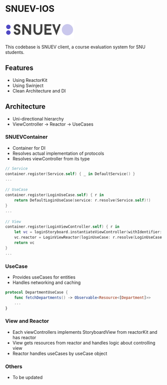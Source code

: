 # SNUEV-IOS

![logo](snuev-ios/images/img-logo-220-px.png)

This codebase is SNUEV client, a course evaluation system for SNU students.

## Features
- Using ReactorKit
- Using Swinject
- Clean Architecture and DI

## Architecture
- Uni-directional hierarchy
- ViewController -> Reactor -> UseCases

### SNUEVContainer
- Container for DI
- Resolves actual implementation of protocols
- Resolves viewController from its type
```swift
// Service
container.register(Service.self) { _ in DefaultService() }
...
        
// UseCase
container.register(LoginUseCase.self) { r in
    return DefaultLoginUseCase(service: r.resolve(Service.self)!)
}
...
        
// View
container.register(LoginViewController.self) { r in
    let vc = loginStoryboard.instantiateViewController(withIdentifier: "LoginViewController") as! LoginViewController
    vc.reactor = LoginViewReactor(loginUseCase: r.resolve(LoginUseCase.self)!)
    return vc
}
...

```

### UseCase
- Provides useCases for entities
- Handles networking and caching 
```swift
protocol DepartmentUseCase {
    func fetchDepartments() -> Observable<Resource<[Department]>>
    ...
}
```

### View and Reactor
- Each viewControllers implements StoryboardView from reactorKit and has reactor
- View gets resources from reactor and handles logic about controlling view
- Reactor handles useCases by useCase object

### Others
- To be updated








